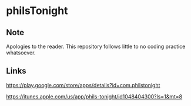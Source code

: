 # philsTonight

## Note
Apologies to the reader. This repository follows little to no coding practice whatsoever.

## Links
https://play.google.com/store/apps/details?id=com.philstonight

https://itunes.apple.com/us/app/phils-tonight/id1048404300?ls=1&mt=8
